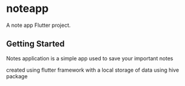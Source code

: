 # noteapp

A note app Flutter project.

## Getting Started

Notes application is a simple app used to save your important notes

created using flutter framework with a local storage of data using hive package
